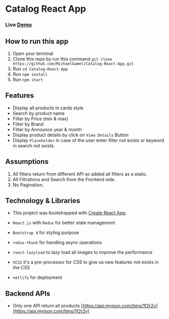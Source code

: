 # Catalog React App

### Live <a href="https://silly-saha-56acac.netlify.com/" target="_blank">Demo</a>

## How to run this app

1. Open your terminal
2. Clone this repo by run this command
`git clone https://github.com/MichaelGamel/Catalog-React-App.git`
3. Run `cd Catalog-React-App`
4. Run `npm install`
5. Run `npm start`

## Features

- Display all products in cards style
- Search by product name
- Filter by Price (min & max)
- Filter by Brand
- Filter by Announce year & month
- Display product details by click on `View Details` Button
- Display `Placeholder` in case of the user enter filter not exists or keyword in search not exists.

## Assumptions

1. All filters return from different API so added all filters as a static.
2. All Filtrations and Search from the Frontend side.
3. No Pagination.


## Technology & Libraries

- This project was bootstrapped with [Create React App](https://github.com/facebook/create-react-app).

- `React.js` with `Redux` for better state management
- `Bootstrap 4` for styling purpose
- `redux-thunk` for handling async operations
- `react-lazyload` to lazy load all images to improve the performance
- `SCSS` it's a pre-processor for CSS to give us new features not exists in the CSS
- `netlify` for deployment




## Backend APIs

- Only one API return all products [https://api.myjson.com/bins/1f2r2v](https://api.myjson.com/bins/1f2r2v)

